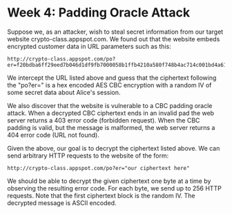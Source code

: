 # Week 4: Padding Oracle Attack

Suppose we, as an attacker, wish to steal secret information from our target website crypto-class.appspot.com. We found out that the website embeds encrypted customer data in URL parameters such as this:

```
http://crypto-class.appspot.com/po?er=f20bdba6ff29eed7b046d1df9fb7000058b1ffb4210a580f748b4ac714c001bd4a61044426fb515dad3f21f18aa577c0bdf302936266926ff37dbf7035d5eeb4
```

We intercept the URL listed above and guess that the ciphertext following the "po?er=" is a hex encoded AES CBC encryption with a random IV of some secret data about Alice's session.

We also discover that the website is vulnerable to a CBC padding oracle attack. When a decrypted CBC ciphertext ends in an invalid pad the web server returns a 403 error code (forbidden request). When the CBC padding is valid, but the message is malformed, the web server returns a 404 error code (URL not found).

Given the above, our goal is to decrypt the ciphertext listed above. We can send arbitrary HTTP requests to the website of the form:

```
http://crypto-class.appspot.com/po?er="our ciphertext here"
```

We should be able to decrypt the given ciphertext one byte at a time by observing the resulting error code. For each byte, we send up to 256 HTTP requests. Note that the first ciphertext block is the random IV. The decrypted message is ASCII encoded.
